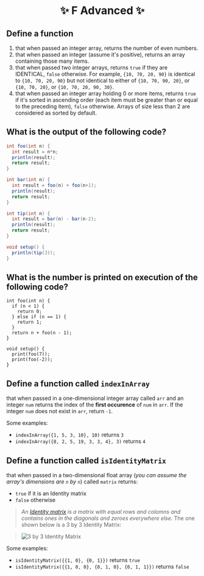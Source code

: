 <h1 align="center"> ✨ F Advanced ✨ </h1>

## Define a function

1. that when passed an integer array, returns the number of even numbers.
2. that when passed an integer (assume it's positive), returns an array containing those many items.
3. that when passed two integer arrays, returns `true` if they are IDENTICAL, `false` otherwise. For example, `{10, 70, 20, 90}` is identical to `{10, 70, 20, 90}` but not identical to either of `{10, 70, 90, 20}`, or `{10, 70, 20}`, or `{10, 70, 20, 90, 30}`.
4. that when passed an integer array holding 0 or more items, returns `true` if it's sorted in ascending order (each item must be greater than or equal to the preceding item), `false` otherwise. Arrays of size less than 2 are considered as sorted by default.


## What is the output of the following code?

```java
int foo(int n) {
  int result = n*n;
  println(result);
  return result;
}

int bar(int n) {
  int result = foo(n) + foo(n+1);
  println(result);
  return result;
}

int tip(int n) {
  int result = bar(n) - bar(n-2);
  println(result);
  return result;
}

void setup() {
  println(tip(3));
}
```
 
## What is the number is printed on execution of the following code?

```processing
int foo(int n) {
  if (n < 1) {
    return 0;
  } else if (n == 1) {
    return 1;
  }
  return n + foo(n - 1);
}

void setup() {
  print(foo(7));
  print(foo(-2));
}
```

## Define a function called `indexInArray` 
that when passed in a one-dimensional integer array called `arr` and an integer `num` returns the index of the **first occurence** of `num` in `arr`.
If the integer `num` does not exist in `arr`, return `-1`.

Some examples:

- `indexInArray({1, 5, 3, 10}, 10)` returns `3` 
- `indexInArray({8, 2, 5, 19, 3, 3, 4}, 3)` returns `4` 

## Define a function called `isIdentityMatrix`
that when passed in a two-dimensional float array (*you can assume the array's dimensions are `n` by `n`*) called `matrix` returns:
- `true` if it is an Identity matrix
- `false` otherwise

> *An [Identity matrix](https://en.wikipedia.org/wiki/Identity_matrix) is a matrix with equal rows and colomns and  contains ones in the diagonals and zeroes everywhere else.*
> The one shown below is a 3 by 3 Identity Matrix:

> ![3 by 3 Identity Matrix](https://upload.wikimedia.org/wikipedia/commons/3/3d/Math_identify_matrix_3x3.png)

Some examples:

- `isIdentityMatrix({{1, 0}, {0, 1}})` returns `true`
- `isIdentityMatrix({{1, 0, 0}, {0, 1, 0}, {0, 1, 1}})` returns `false`
